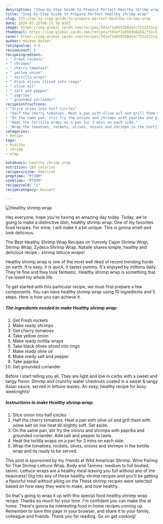 ```yaml
---
description: "Step-by-Step Guide to Prepare Perfect Healthy shrimp wrap"
title: "Step-by-Step Guide to Prepare Perfect Healthy shrimp wrap"
slug: 525-step-by-step-guide-to-prepare-perfect-healthy-shrimp-wrap
date: 2020-07-25T06:21:30.856Z
image: https://img-global.cpcdn.com/recipes/591ef1e0593b8a54/751x532cq70/healthy-shrimp-wrap-recipe-main-photo.jpg
thumbnail: https://img-global.cpcdn.com/recipes/591ef1e0593b8a54/751x532cq70/healthy-shrimp-wrap-recipe-main-photo.jpg
cover: https://img-global.cpcdn.com/recipes/591ef1e0593b8a54/751x532cq70/healthy-shrimp-wrap-recipe-main-photo.jpg
author: Herman Barker
ratingvalue: 4.4
reviewcount: 6
recipeingredient:
- " Fresh rockets"
- " shrimps"
- " cherry tomatoes"
- " yellow onion"
- " tortilla wraps"
- " black olives sliced into rings"
- " olive oil"
- " salt and pepper"
- " paprika"
- " grounded coriander"
recipeinstructions:
- "Slice onion into half circles"
- "Half the cherry tomatoes. Heat a pan with olive oil and grill them with some salt on low heat till slightly soft. Set aside."
- "On the same pan, stir fry the onions and shrimps with paprika and grounded coriander. Add salt and pepper to taste."
- "Heat the tortilla wraps on a pan for 3 mins on each side."
- "Wrap the tomatoes, rockets, olives, onions and shrimps in the tortilla wrap and its ready to be served."
categories:
- Recipe
tags:
- healthy
- shrimp
- wrap

katakunci: healthy shrimp wrap 
nutrition: 282 calories
recipecuisine: American
preptime: "PT38M"
cooktime: "PT43M"
recipeyield: "1"
recipecategory: Dessert

---
```



![Healthy shrimp wrap](https://img-global.cpcdn.com/recipes/591ef1e0593b8a54/751x532cq70/healthy-shrimp-wrap-recipe-main-photo.jpg)

Hey everyone, hope you're having an amazing day today. Today, we're going to make a distinctive dish, healthy shrimp wrap. One of my favorites food recipes. For mine, I will make it a bit unique. This is gonna smell and look delicious.

The Best Healthy Shrimp Wrap Recipes on Yummly Cajun Shrimp Wrap, Shrimp Wrap, Zydeco Shrimp Wrap. Natalie shares simple, healthy and delicious recipe - shrimp lettuce wraps!

Healthy shrimp wrap is one of the most well liked of recent trending foods on earth. It is easy, it is quick, it tastes yummy. It's enjoyed by millions daily. They're fine and they look fantastic. Healthy shrimp wrap is something that I've loved my whole life.


To get started with this particular recipe, we must first prepare a few components. You can have healthy shrimp wrap using 10 ingredients and 5 steps. Here is how you can achieve it.

<!--inarticleads1-->

##### The ingredients needed to make Healthy shrimp wrap:

1. Get  Fresh rockets
1. Make ready  shrimps
1. Get  cherry tomatoes
1. Take  yellow onion
1. Make ready  tortilla wraps
1. Take  black olives sliced into rings
1. Make ready  olive oil
1. Make ready  salt and pepper
1. Take  paprika
1. Get  grounded coriander


Before I start telling you all. They are light and low in carbs with a sweet and tangy flavor. Shrimp and crunchy water chestnuts coated in a sweet &amp; tangy Asian sauce, served in lettuce leaves. An easy, healthy recipe for busy weeknights! 

<!--inarticleads2-->

##### Instructions to make Healthy shrimp wrap:

1. Slice onion into half circles
1. Half the cherry tomatoes. Heat a pan with olive oil and grill them with some salt on low heat till slightly soft. Set aside.
1. On the same pan, stir fry the onions and shrimps with paprika and grounded coriander. Add salt and pepper to taste.
1. Heat the tortilla wraps on a pan for 3 mins on each side.
1. Wrap the tomatoes, rockets, olives, onions and shrimps in the tortilla wrap and its ready to be served.


This post is sponsored by my friends at Wild American Shrimp. Wine Pairing for Thai Shrimp Lettuce Wrap. Body and Tannins: medium to full bodied, tannic. Lettuce wraps are a healthy meal leaving you full without any of the heaviness! Dig into any of these healthy shrimp recipes and you&#39;ll be getting a flavorful meal without piling on the These shrimp recipes were selected based on how easy they were to make, and how healthy. 

So that's going to wrap it up with this special food healthy shrimp wrap recipe. Thanks so much for your time. I'm confident you can make this at home. There's gonna be interesting food in home recipes coming up. Remember to save this page in your browser, and share it to your family, colleague and friends. Thank you for reading. Go on get cooking!
